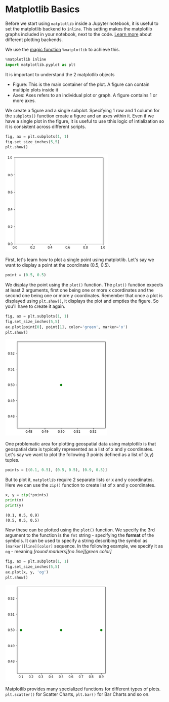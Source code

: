 # Matplotlib Basics

Before we start using `matplotlib` inside a Jupyter notebook, it is useful to set the matplotlib backend to `inline`. This setting makes the matplotlib graphs included in your notebook, next to the code. [Learn more](https://ipython.readthedocs.io/en/stable/interactive/plotting.html) about different plotting backends.

We use the [magic function](https://ipython.readthedocs.io/en/stable/interactive/tutorial.html#magics-explained) `%matplotlib` to achieve this.


```python
%matplotlib inline
import matplotlib.pyplot as plt
```

It is important to understand the 2 matplotlib objects

* Figure: This is the main container of the plot. A figure can contain multiple plots inside it
* Axes:  Axes refers to an individual plot or graph. A figure contains 1 or more axes.

We create a figure and a single subplot. Specifying 1 row and 1 column for the `subplots()` function create a figure and an axes within it. Even if we have a single plot in the figure, it is useful to use tthis logic of intialization so it is consistent across different scripts.



```python
fig, ax = plt.subplots(1, 1)
fig.set_size_inches(5,5)
plt.show()
```


    
![](01_matplotlib_basics_files/01_matplotlib_basics_5_0.png)
    


First, let's learn how to plot a single point using matplotlib. Let's say we want to display a point at the coordinate (0.5, 0.5). 



```python
point = (0.5, 0.5)
```

We display the point using the `plot()` function. The `plot()` function expects at least 2 arguments, first one being one or more x coordinates and the second one being one or more y coordinates. Remember that once a plot is displayed using `plt.show()`, it displays the plot and empties the figure. So you'll have to create it again.


```python
fig, ax = plt.subplots(1, 1)
fig.set_size_inches(5,5)
ax.plot(point[0], point[1], color='green', marker='o')
plt.show()
```


    
![](01_matplotlib_basics_files/01_matplotlib_basics_9_0.png)
    


One problematic area for plotting geospatial data using matplotlib is that geospatial data is typically represented as a list of x and y coordinates. Let's say we want to plot the following 3 points defined as a list of (x,y) tuples.


```python
points = [(0.1, 0.5), (0.5, 0.5), (0.9, 0.5)]
```

But to plot it, `matplotlib` require 2 separate lists or x and y coordinates. Here we can use the `zip()` function to create list of x and y coordinates.


```python
x, y = zip(*points)
print(x)
print(y)
```

    (0.1, 0.5, 0.9)
    (0.5, 0.5, 0.5)


Now these can be plotted using the `plot()` function. We specify the 3rd argument to the function is the `fmt` string - specifying the **format** of the symbols. It can be used to specify a string describing the symbol as `[marker][line][color]` sequence. In the following example, we specify it as `og` - meaning *[round markers][no line][green color]*


```python
fig, ax = plt.subplots(1, 1)
fig.set_size_inches(5,5)
ax.plot(x, y, 'og')
plt.show()
```


    
![](01_matplotlib_basics_files/01_matplotlib_basics_15_0.png)
    


Matplotlib provides many specialized functions for different types of plots. `plt.scatter()` for Scatter Charts, `plt.bar()` for Bar Charts and so on.
